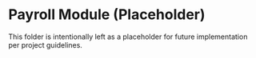 # Payroll Module (Placeholder)

This folder is intentionally left as a placeholder for future implementation per project guidelines.
